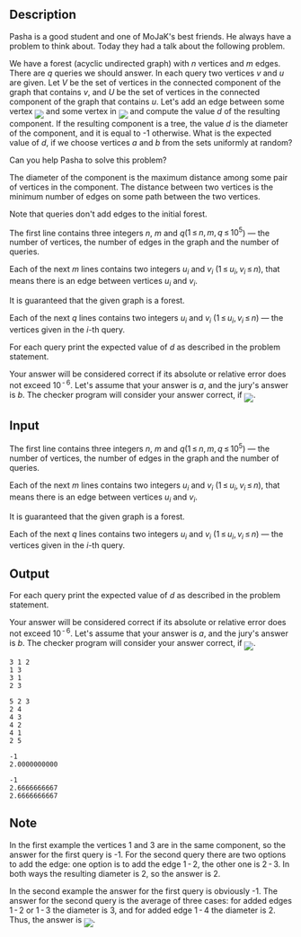 ## Description

<div><p>Pasha is a good student and one of MoJaK's best friends. He always have a problem to think about. Today they had a talk about the following problem.</p><p>We have a forest (acyclic undirected graph) with <span class="tex-span"><i>n</i></span> vertices and <span class="tex-span"><i>m</i></span> edges. There are <span class="tex-span"><i>q</i></span> queries we should answer. In each query two vertices <span class="tex-span"><i>v</i></span> and <span class="tex-span"><i>u</i></span> are given. Let <span class="tex-span"><i>V</i></span> be the set of vertices in the connected component of the graph that contains <span class="tex-span"><i>v</i></span>, and <span class="tex-span"><i>U</i></span> be the set of vertices in the connected component of the graph that contains <span class="tex-span"><i>u</i></span>. Let's add an edge between some vertex <img align="middle" class="tex-formula" src="file://Y2aPMXjl.png" style="max-width: 100.0%;max-height: 100.0%;"> and some vertex in <img align="middle" class="tex-formula" src="file://NwPTS4t2.png" style="max-width: 100.0%;max-height: 100.0%;"> and compute the value <span class="tex-span"><i>d</i></span> of the resulting component. If the resulting component is a tree, the value <span class="tex-span"><i>d</i></span> is the <span class="tex-font-style-it">diameter</span> of the component, and it is equal to <span class="tex-font-style-tt">-1</span> otherwise. What is the expected value of <span class="tex-span"><i>d</i></span>, if we choose vertices <span class="tex-span"><i>a</i></span> and <span class="tex-span"><i>b</i></span> from the sets uniformly at random?</p><p>Can you help Pasha to solve this problem?</p><p>The <span class="tex-font-style-it">diameter</span> of the component is the maximum <span class="tex-font-style-it">distance</span> among some pair of vertices in the component. The <span class="tex-font-style-it">distance</span> between two vertices is the minimum number of edges on some path between the two vertices.</p><p>Note that queries don't add edges to the initial forest. </p></div><div class="input-specification"><p>The first line contains three integers <span class="tex-span"><i>n</i></span>, <span class="tex-span"><i>m</i></span> and <span class="tex-span"><i>q</i></span>(<span class="tex-span">1 ≤ <i>n</i>, <i>m</i>, <i>q</i> ≤ 10<sup class="upper-index">5</sup></span>)&nbsp;— the number of vertices, the number of edges in the graph and the number of queries.</p><p>Each of the next <span class="tex-span"><i>m</i></span> lines contains two integers <span class="tex-span"><i>u</i><sub class="lower-index"><i>i</i></sub></span> and <span class="tex-span"><i>v</i><sub class="lower-index"><i>i</i></sub></span> (<span class="tex-span">1 ≤ <i>u</i><sub class="lower-index"><i>i</i></sub>, <i>v</i><sub class="lower-index"><i>i</i></sub> ≤ <i>n</i></span>), that means there is an edge between vertices <span class="tex-span"><i>u</i><sub class="lower-index"><i>i</i></sub></span> and <span class="tex-span"><i>v</i><sub class="lower-index"><i>i</i></sub></span>.</p><p>It is guaranteed that the given graph is a forest.</p><p>Each of the next <span class="tex-span"><i>q</i></span> lines contains two integers <span class="tex-span"><i>u</i><sub class="lower-index"><i>i</i></sub></span> and <span class="tex-span"><i>v</i><sub class="lower-index"><i>i</i></sub></span> (<span class="tex-span">1 ≤ <i>u</i><sub class="lower-index"><i>i</i></sub>, <i>v</i><sub class="lower-index"><i>i</i></sub> ≤ <i>n</i></span>)&nbsp;— the vertices given in the <span class="tex-span"><i>i</i></span>-th query.</p></div><div class="output-specification"><p>For each query print the expected value of <span class="tex-span"><i>d</i></span> as described in the problem statement.</p><p>Your answer will be considered correct if its absolute or relative error does not exceed <span class="tex-span">10<sup class="upper-index"> - 6</sup></span>. Let's assume that your answer is <span class="tex-span"><i>a</i></span>, and the jury's answer is <span class="tex-span"><i>b</i></span>. The checker program will consider your answer correct, if <img align="middle" class="tex-formula" src="file://45Yrf3qC.png" style="max-width: 100.0%;max-height: 100.0%;">.</p></div>

## Input

<p>The first line contains three integers <span class="tex-span"><i>n</i></span>, <span class="tex-span"><i>m</i></span> and <span class="tex-span"><i>q</i></span>(<span class="tex-span">1 ≤ <i>n</i>, <i>m</i>, <i>q</i> ≤ 10<sup class="upper-index">5</sup></span>)&nbsp;— the number of vertices, the number of edges in the graph and the number of queries.</p><p>Each of the next <span class="tex-span"><i>m</i></span> lines contains two integers <span class="tex-span"><i>u</i><sub class="lower-index"><i>i</i></sub></span> and <span class="tex-span"><i>v</i><sub class="lower-index"><i>i</i></sub></span> (<span class="tex-span">1 ≤ <i>u</i><sub class="lower-index"><i>i</i></sub>, <i>v</i><sub class="lower-index"><i>i</i></sub> ≤ <i>n</i></span>), that means there is an edge between vertices <span class="tex-span"><i>u</i><sub class="lower-index"><i>i</i></sub></span> and <span class="tex-span"><i>v</i><sub class="lower-index"><i>i</i></sub></span>.</p><p>It is guaranteed that the given graph is a forest.</p><p>Each of the next <span class="tex-span"><i>q</i></span> lines contains two integers <span class="tex-span"><i>u</i><sub class="lower-index"><i>i</i></sub></span> and <span class="tex-span"><i>v</i><sub class="lower-index"><i>i</i></sub></span> (<span class="tex-span">1 ≤ <i>u</i><sub class="lower-index"><i>i</i></sub>, <i>v</i><sub class="lower-index"><i>i</i></sub> ≤ <i>n</i></span>)&nbsp;— the vertices given in the <span class="tex-span"><i>i</i></span>-th query.</p>

## Output

<p>For each query print the expected value of <span class="tex-span"><i>d</i></span> as described in the problem statement.</p><p>Your answer will be considered correct if its absolute or relative error does not exceed <span class="tex-span">10<sup class="upper-index"> - 6</sup></span>. Let's assume that your answer is <span class="tex-span"><i>a</i></span>, and the jury's answer is <span class="tex-span"><i>b</i></span>. The checker program will consider your answer correct, if <img align="middle" class="tex-formula" src="file://45Yrf3qC.png" style="max-width: 100.0%;max-height: 100.0%;">.</p>





```input1
3 1 2
1 3
3 1
2 3

```




```input2
5 2 3
2 4
4 3
4 2
4 1
2 5

```




```output1
-1
2.0000000000

```




```output2
-1
2.6666666667
2.6666666667

```



## Note

<p>In the first example the vertices <span class="tex-span">1</span> and <span class="tex-span">3</span> are in the same component, so the answer for the first query is <span class="tex-font-style-tt">-1</span>. For the second query there are two options to add the edge: one option is to add the edge <span class="tex-span">1 - 2</span>, the other one is <span class="tex-span">2 - 3</span>. In both ways the resulting diameter is <span class="tex-span">2</span>, so the answer is <span class="tex-span">2</span>.</p><p>In the second example the answer for the first query is obviously <span class="tex-font-style-tt">-1</span>. The answer for the second query is the average of three cases: for added edges <span class="tex-span">1 - 2</span> or <span class="tex-span">1 - 3</span> the diameter is <span class="tex-span">3</span>, and for added edge <span class="tex-span">1 - 4</span> the diameter is <span class="tex-span">2</span>. Thus, the answer is <img align="middle" class="tex-formula" src="file://0YSpVIJ1.png" style="max-width: 100.0%;max-height: 100.0%;">.</p>
